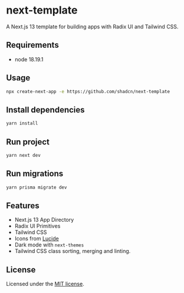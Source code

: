 # next-template

A Next.js 13 template for building apps with Radix UI and Tailwind CSS.

## Requirements
- node 18.19.1

## Usage

```bash
npx create-next-app -e https://github.com/shadcn/next-template
```

## Install dependencies

```bash
yarn install
```

## Run project

```bash
yarn next dev
```

## Run migrations

```bash
yarn prisma migrate dev
```

## Features

- Next.js 13 App Directory
- Radix UI Primitives
- Tailwind CSS
- Icons from [Lucide](https://lucide.dev)
- Dark mode with `next-themes`
- Tailwind CSS class sorting, merging and linting.

## License

Licensed under the [MIT license](https://github.com/shadcn/ui/blob/main/LICENSE.md).
